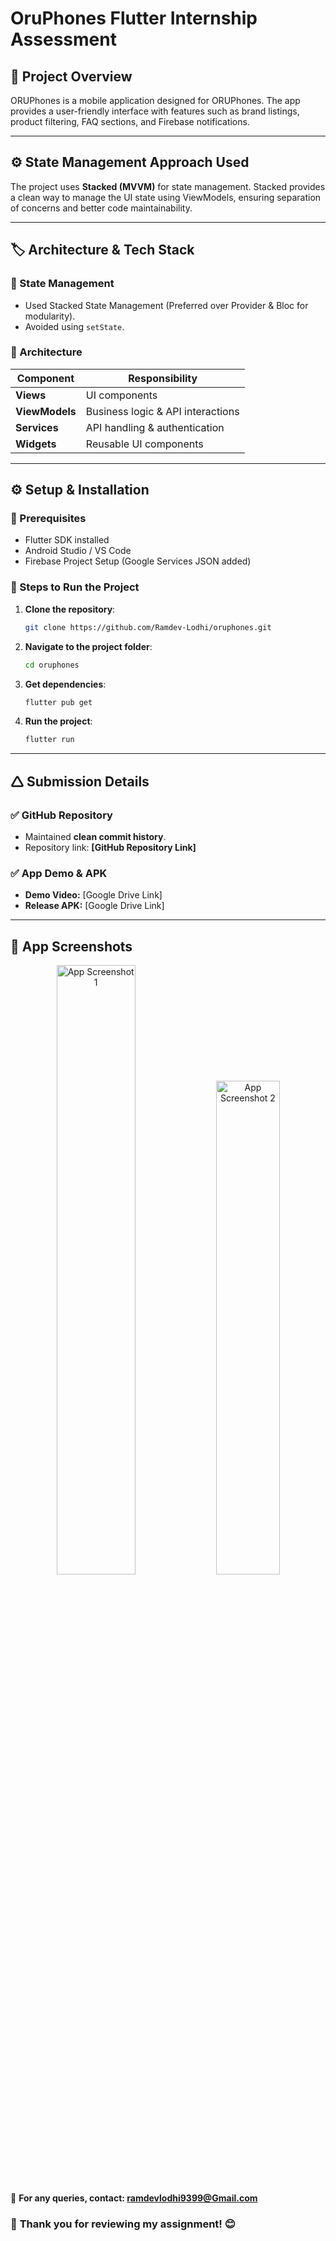 # OruPhones Flutter Internship Assessment

## 📌 Project Overview
ORUPhones is a mobile application designed for ORUPhones. The app provides a user-friendly interface with features such as brand listings, product filtering, FAQ sections, and Firebase notifications.

---

## ⚙️ State Management Approach Used
The project uses **Stacked (MVVM)** for state management. Stacked provides a clean way to manage the UI state using ViewModels, ensuring separation of concerns and better code maintainability.

---

## 🏷️ Architecture & Tech Stack

### 📌 State Management

- Used Stacked State Management (Preferred over Provider & Bloc for modularity).
- Avoided using `setState`.

### 📌 Architecture

| Component  | Responsibility |
|------------|---------------|
| **Views**  | UI components |
| **ViewModels** | Business logic & API interactions |
| **Services** | API handling & authentication |
| **Widgets** | Reusable UI components |

---

## ⚙️ Setup & Installation

### 🔹 Prerequisites

- Flutter SDK installed
- Android Studio / VS Code
- Firebase Project Setup (Google Services JSON added)

### 🔹 Steps to Run the Project

1. **Clone the repository**:
   ```sh
   git clone https://github.com/Ramdev-Lodhi/oruphones.git
   ```
2. **Navigate to the project folder**:
   ```sh
   cd oruphones
   ```
3. **Get dependencies**:
   ```sh
   flutter pub get
   ```
4. **Run the project**:
   ```sh
   flutter run
   ```

---

## 🛆 Submission Details

### ✅ **GitHub Repository**

- Maintained **clean commit history**.
- Repository link: **[GitHub Repository Link]**

### ✅ **App Demo & APK**

- **Demo Video:** [Google Drive Link]
- **Release APK:** [Google Drive Link]

---

## 📸 App Screenshots


<p align="center">
  <img src="https://github.com/user-attachments/assets/b0a1dae7-35bd-41ed-a130-4049569f4f87" alt="App Screenshot 1" width="50%" />
  <img src="https://github.com/user-attachments/assets/e8115a32-1d02-4628-9680-7c646df0a251" alt="App Screenshot 2" width="45%" />
</p>


📩 **For any queries, contact: ramdevlodhi9399@Gmail.com**
### 🎯 **Thank you for reviewing my assignment!** 😊

